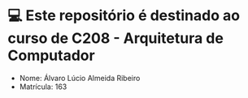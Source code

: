 # 💻 Este repositório é destinado ao curso de C208 - Arquitetura de Computador

- Nome: Álvaro Lúcio Almeida Ribeiro
- Matrícula: 163